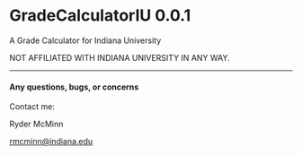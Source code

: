 GradeCalculatorIU   0.0.1
=================

A Grade Calculator for Indiana University

NOT AFFILIATED WITH INDIANA UNIVERSITY IN ANY WAY.

***

#### Any questions, bugs, or concerns
Contact me:

Ryder McMinn

rmcminn@indiana.edu
